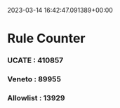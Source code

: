 2023-03-14 16:42:47.091389+00:00
# Rule Counter 
 ### UCATE : 410857

 ### Veneto : 89955

 ### Allowlist : 13929
